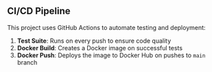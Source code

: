 ## CI/CD Pipeline

This project uses GitHub Actions to automate testing and deployment:

1. **Test Suite**: Runs on every push to ensure code quality
2. **Docker Build**: Creates a Docker image on successful tests
3. **Docker Push**: Deploys the image to Docker Hub on pushes to `main` branch
